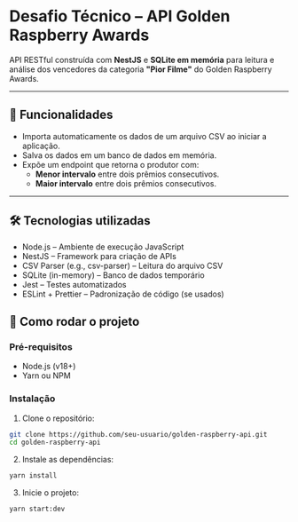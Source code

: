 # Desafio Técnico – API Golden Raspberry Awards

API RESTful construída com **NestJS** e **SQLite em memória** para leitura e análise dos vencedores da categoria **"Pior Filme"** do Golden Raspberry Awards.

---

## 📌 Funcionalidades

- Importa automaticamente os dados de um arquivo CSV ao iniciar a aplicação.
- Salva os dados em um banco de dados em memória.
- Expõe um endpoint que retorna o produtor com:
  - **Menor intervalo** entre dois prêmios consecutivos.
  - **Maior intervalo** entre dois prêmios consecutivos.

---

## 🛠 Tecnologias utilizadas
- Node.js – Ambiente de execução JavaScript
- NestJS – Framework para criação de APIs
- CSV Parser (e.g., csv-parser) – Leitura do arquivo CSV
- SQLite (in-memory) – Banco de dados temporário
- Jest – Testes automatizados
- ESLint + Prettier – Padronização de código (se usados)

## 🚀 Como rodar o projeto

### Pré-requisitos

- Node.js (v18+)
- Yarn ou NPM

### Instalação

1. Clone o repositório:

```bash
git clone https://github.com/seu-usuario/golden-raspberry-api.git
cd golden-raspberry-api
```

2. Instale as dependências:

```bash
yarn install
```

3. Inicie o projeto:

```bash
yarn start:dev
```